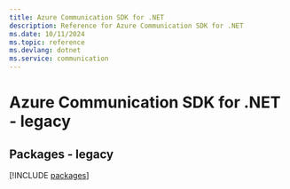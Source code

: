 ```yaml
---
title: Azure Communication SDK for .NET
description: Reference for Azure Communication SDK for .NET
ms.date: 10/11/2024
ms.topic: reference
ms.devlang: dotnet
ms.service: communication
---
```

# Azure Communication SDK for .NET - legacy
## Packages - legacy
[!INCLUDE [packages](communication-index.md)]